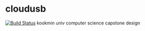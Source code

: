 # cloudusb
[![Build Status](https://travis-ci.org/kmucloudusb/cloudeusb.svg?branch=master)](https://travis-ci.org/kmucloudusb/cloudeusb)
kookmin univ computer science capstone design
